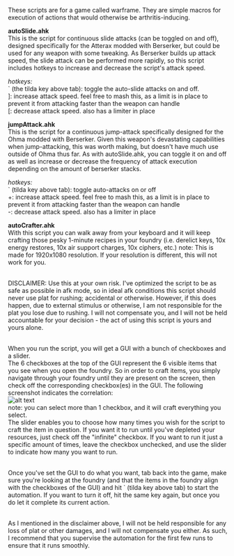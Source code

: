 These scripts are for a game called warframe. They are simple macros for execution of actions that would otherwise be arthritis-inducing.

**autoSlide.ahk**<br /> 
This is the script for continuous slide attacks (can be toggled on and off), designed specifically for the Atterax modded with Berserker, but could be used for any weapon with some tweaking. As Berserker builds up attack speed, the slide attack can be performed more rapidly, so this script includes hotkeys to increase and decrease the script's attack speed.

*hotkeys:*<br /> 
&#96; (the tilda key above tab): toggle the auto-slide attacks on and off.<br /> 
]: increase attack speed. feel free to mash this, as a limit is in place to prevent it from attacking faster than the weapon can handle<br /> 
[: decrease attack speed. also has a limiter in place<br /> 


**jumpAttack.ahk**<br /> 
This is the script for a continuous jump-attack specifically designed for the Ohma modded with Berserker. Given this weapon's devastating capabilities when jump-attacking, this was worth making, but doesn't have much use outside of Ohma thus far. As with autoSlide.ahk, you can toggle it on and off as well as increase or decrease the frequency of attack execution depending on the amount of berserker stacks. 

*hotkeys:*<br /> 
&#96; (tilda key above tab): toggle auto-attacks on or off<br /> 
+: increase attack speed. feel free to mash this, as a limit is in place to prevent it from attacking faster than the weapon can handle<br /> 
-: decrease attack speed. also has a limiter in place<br /> 

**autoCrafter.ahk**<br /> 
With this script you can walk away from your keyboard and it will keep crafting those pesky 1-minute recipes in your foundry (i.e. derelict keys, 10x energy restores, 10x air support charges, 10x ciphers, etc.)
note: This is made for 1920x1080 resolution. If your resolution is different, this will not work for you.<br /> <br /> 

DISCLAIMER: Use this at your own risk. I've optimized the script to be as safe as possible in afk mode, so in ideal afk conditions this script should never use plat for rushing; accidental or otherwise. However, if this does happen, due to external stimulus or otherwise, I am not responsible for the plat you lose due to rushing. I will not compensate you, and I will not be held accountable for your decision - the act of using this script is yours and yours alone.<br /> <br /> 

When you run the script, you will get a GUI with a bunch of checkboxes and a slider. <br />
The 6 checkboxes at the top of the GUI represent the 6 visible items that you see when you open the foundry. So in order to craft items, you simply navigate through your foundry until they are present on the screen, then check off the corresponding checkbox(es) in the GUI. The following screenshot indicates the correlation:<br />
![alt text](https://raw.githubusercontent.com/dlipchenko/AHKScripts/master/Warframe/autoCrafterGUI.png)<br />
note: you can select more than 1 checkbox, and it will craft everything you select.</br >
The slider enables you to choose how many times you wish for the script to craft the item in question. If you want it to run until you've depleted your resources, just check off the "infinite" checkbox. If you want to run it just a specific amount of times, leave the checkbox unchecked, and use the slider to indicate how many you want to run.<br /><br />

Once you've set the GUI to do what you want, tab back into the game, make sure you're looking at the foundry (and that the items in the foundry align with the checkboxes of the GUI) and hit &#96; (tilda key above tab) to start the automation. If you want to turn it off, hit the same key again, but once you do let it complete its current action.<br /><br />

As I mentioned in the disclaimer above, I will not be held responsible for any loss of plat or other damages, and I will not compensate you either. As such, I recommend that you supervise the automation for the first few runs to ensure that it runs smoothly.
